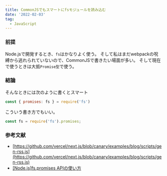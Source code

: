 ```yaml
---
title: CommonJSでもスマートにfsモジュールを読み込む
date: '2022-02-03'
tag:
  - JavaScript
---
```

### 前提
Node.jsで開発するとき、`fs`はかなりよく使う。
そして私はまだwebpackの呪縛から逃れられていないので、CommonJSで書きたい場面が多い。
そして現在で使うときは大抵`Promise型`で使う。

### 結論
そんなときには次のように書くとスマート
```javascript
const { promises: fs } = require('fs')
```

こういう書き方でもいい。
```javascript
const fs = require('fs').promises;
```


### 参考文献
- [https://github.com/vercel/next.js/blob/canary/examples/blog/scripts/gen-rss.js](https://github.com/vercel/next.js/blob/canary/examples/blog/scripts/gen-rss.js)
- [[Node.js]fs.promises APIの使い方](https://tech.chakapoko.com/nodejs/file/promises.html)
